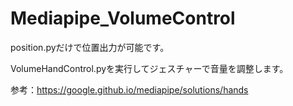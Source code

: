 # Mediapipe_VolumeControl
position.pyだけで位置出力が可能です。

VolumeHandControl.pyを実行してジェスチャーで音量を調整します。

参考：https://google.github.io/mediapipe/solutions/hands
